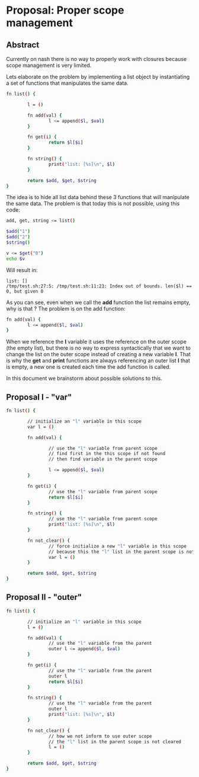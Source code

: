 # Proposal: Proper scope management

## Abstract

Currently on nash there is no way to properly work
with closures because scope management is very limited.

Lets elaborate on the problem by implementing a
list object by instantiating a set of functions
that manipulates the same data.

```sh
fn list() {

        l = ()

        fn add(val) {
                l <= append($l, $val)
        }

        fn get(i) {
                return $l[$i]
        }

        fn string() {
                print("list: [%s]\n", $l)
        }

        return $add, $get, $string
}
```

The idea is to hide all list data behind these 3 functions
that will manipulate the same data. The problem is that today
this is not possible, using this code:

```sh
add, get, string <= list()

$add("1")
$add("2")
$string()

v <= $get("0")
echo $v
```

Will result in:

```
list: []
/tmp/test.sh:27:5: /tmp/test.sh:11:23: Index out of bounds. len($l) == 0, but given 0 
```

As you can see, even when we call the **add** function the list
remains empty, why is that ? The problem is on the add function:

```sh
fn add(val) {
        l <= append($l, $val)
}
```

When we reference the **l** variable it uses the reference on the
outer scope (the empty list), but there is no way to express syntactically
that we want to change the list on the outer scope instead of creating
a new variable **l**. That is why the **get** and **print** functions
are always referencing an outer list **l** that is empty, a new one
is created each time the add function is called.

In this document we brainstorm about possible solutions to this.

## Proposal I - "var"

```sh
fn list() {

        // initialize an "l" variable in this scope
        var l = ()

        fn add(val) {

		        // use the "l" variable from parent scope
				// find first in the this scope if not found
				// then find variable in the parent scope

                l <= append($l, $val)
        }

        fn get(i) {
		        // use the "l" variable from parent scope
                return $l[$i]
        }

        fn string() {
		        // use the "l" variable from parent scope
                print("list: [%s]\n", $l)
        }

        fn not_clear() {
				// force initialize a new "l" variable in this scope
				// because this the "l" list in the parent scope is not cleared
		        var l = ()
        }

        return $add, $get, $string
}
```

## Proposal II - "outer"

```sh
fn list() {

        // initialize an "l" variable in this scope
        l = ()

        fn add(val) {
                // use the "l" variable from the parent
                outer l <= append($l, $val)
        }

        fn get(i) {
                // use the "l" variable from the parent
		        outer l
                return $l[$i]
        }

        fn string() {
                // use the "l" variable from the parent
		        outer l
                print("list: [%s]\n", $l)
        }

        fn not_clear() {
				// how we not inform to use outer scope
				// the "l" list in the parent scope is not cleared
		        l = ()
        }

        return $add, $get, $string
}

```
